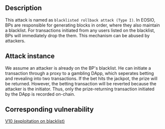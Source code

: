 ## Description

This attack is named as `blacklisted rollback attack (Type I)`. In EOSIO, BPs are responsible for generating blocks in order, where they also maintain a blacklist. For transactions initiated from any users listed on the blacklist, BPs will immediately drop the them. This mechanism can be abused by attackers.

## Attack instance

We assume an attacker is already on the BP's blacklist. He can initiate a transaction through a proxy to a gambling DApp, which seperates betting and revealing into two transactions. If the bet hits the jackpot, the prize will be returned. However, the betting transaction will be reverted because the attacker is the initiator. Thus, only the prize-returning transaction initiated by the DApp is recorded on-chain.

## Corresponding vulnerability

[V10 (exploitation on blacklist)](../vulnerabilities/v10.md)